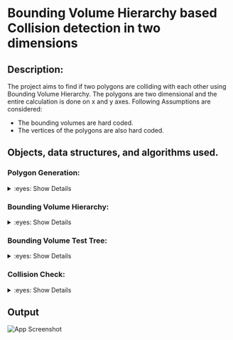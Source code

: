 # Bounding Volume Hierarchy based Collision detection in two dimensions

## Description:
The project aims to find if two polygons are colliding with each other using Bounding Volume Hierarchy. The
polygons are two dimensional and the entire calculation is done on x and y axes.
Following Assumptions are considered:
- The bounding volumes are hard coded.
- The vertices of the polygons are also hard coded. 

## Objects, data structures, and algorithms used.
### Polygon Generation:
<details>
<summary>:eyes: Show Details</summary>
The vertices of the polygons are user provided. These coordinates are then used by pygame to draw the
polygons. This is done in an infinite loop block, that keeps constantly checking for a keyboard input. When the
keyboard inputs UP,DOWN, LEFT and RIGHT happen, the calls are used to store the changes in coordinates of
the second polygon. These change in coordinate list then used to update the coordinates in the root of the second
polygon’s binary tree.
  </details>
  
### Bounding Volume Hierarchy:
<details>
<summary>:eyes: Show Details</summary>
Since the bounding volumes are hard coded, the bounding volume hierarchy is manually created with the top
left and bottom right coordinates of individual bounding volumes. A 3 level bounding volume hierarchy was
created for the blue polygon and a two level bounding volume hierarchy was created for the red polygon.
</details>

### Bounding Volume Test Tree:
<details>
<summary>:eyes: Show Details</summary>
Running time simultaneous recursive traversal of the two BVHs results in a bounding volume test tree. The tree
obtained is as follows. The tree is then traversed in a Depth First Search method to find the colliding leaf nodes
</details>

### Collision Check:
<details>
<summary>:eyes: Show Details</summary>
A simple function that checks if two rectangles are overlapping each other. If they are then it will return True.
Else False. Here the two rectangles are the bounding boxes of the polygons, say D and Y. 
</details>

## Output
![App Screenshot](haptics.GIF)
